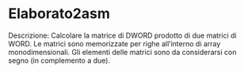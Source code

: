 # Elaborato2asm
 Descrizione: Calcolare la matrice di DWORD prodotto di due matrici di WORD.
              Le matrici sono memorizzate per righe all’interno di array
              monodimensionali. Gli elementi delle matrici sono da considerarsi
              con segno (in complemento a due).
